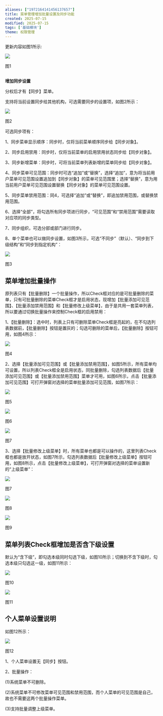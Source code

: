 ```yaml
---
aliases: ["1972164141456137657"]
title: 菜单管理增加批量设置及同步功能
created: 2025-07-15
modified: 2025-07-15
tags: ['基础模块']
theme: 权限管理
---
```


更新内容如图1所示:

![](https://myhelpdoc.oss-cn-heyuan.aliyuncs.com/mdimages/77867507264a2244006522f01d94b821.jpg)

图1

##

**增加同步设置**

分权后才有【同步】菜单。

支持将当前设置同步给其他机构，可选需要同步的设置项，如图2所示：

![](https://myhelpdoc.oss-cn-heyuan.aliyuncs.com/mdimages/eb98d54f8e4d978937ef45497b4e7365.jpg)

图2

可选同步项有：

1、同步菜单显示顺序：同步时，仅将当前菜单顺序同步给【同步对象】。

2、同步启用禁用：同步时，仅将当前菜单的启用禁用状态同步给【同步对象】。

3、同步新增菜单：同步时，可将当前菜单列表新增的菜单同步给【同步对象】。

4、同步菜单可见范围：同步时可选“追加”或“替换”，选择“追加”，意为将当前用户菜单可见范围设置追加到【同步对象】的菜单可见范围里；选择“替换”，意为用当前用户菜单可见范围设置替换【同步对象】的菜单可见范围设置。

5、同步菜单禁用范围：同4，可选择“追加”或“替换”，即追加禁用范围，或替换禁用范围。

6、选择“全部”，将勾选所有同步项进行同步，“可见范围”和“禁用范围”需要读取对应项的同步类型。

7、同步组织，可选分部或部门进行同步。

8、单个菜单也可以做同步设置，如图3所示，可选“不同步”（默认）、“同步到下级结构”和“同步到指定机构”：

![](https://myhelpdoc.oss-cn-heyuan.aliyuncs.com/mdimages/41acd36003fae1e93e0c04ab2b704b0f.jpg)

图3

## **菜单增加批量操作**

原列表只有【批量删除】一个批量操作，所以Check框对应的是可批量删除的菜单，只有可批量删除的菜单Check框才是启用状态，现增加【批量添加可见范围】、【批量添加禁用范围】和【批量修改上级菜单】，由于是共用一套菜单列表，所以要通过切换批量操作来控制Check框的启用禁用：

1、【批量删除】：选中时，列表上只有可删除菜单Check框是亮起的，在不勾选列表数据前，【批量删除】按钮是置灰的；勾选可删除的菜单后，【批量删除】按钮可用，如图4所示：

![](https://myhelpdoc.oss-cn-heyuan.aliyuncs.com/mdimages/1f3bbcf27fea077a854a3cf76cd10570.jpg)

图4

2、选择【批量添加可见范围】或【批量添加禁用范围】，如图5所示，所有菜单均可设置，所以列表Check框全是启用状态，同批量删除，勾选列表数据后【批量添加可见范围】或【批量添加禁用范围】菜单才可用，如图6所示，点击【批量添加可见范围】可打开弹窗对选择的菜单批量添加可见范围，如图7所示：

![](https://myhelpdoc.oss-cn-heyuan.aliyuncs.com/mdimages/2f9d1a27742a98513fff292506ae208e.jpg)

图5

![](https://myhelpdoc.oss-cn-heyuan.aliyuncs.com/mdimages/2e744a41db41a6596ed0fc7614a32f04.jpg)

图6

![](https://myhelpdoc.oss-cn-heyuan.aliyuncs.com/mdimages/e414586a8ec70c96c11404ec630d8257.jpg)

图7

3、选择【批量修改上级菜单】时，所有菜单也都是可以操作的，这里列表Check框也都是放开状态，如图7所示，勾选列表数据后【批量修改上级菜单】按钮可用，如图8所示，点击【批量修改上级菜单】，可打开弹窗对选择的菜单设置新的“上级菜单”：

![](https://myhelpdoc.oss-cn-heyuan.aliyuncs.com/mdimages/12c4be2ed4e256b41d951493e93af55f.jpg)

图7

![](https://myhelpdoc.oss-cn-heyuan.aliyuncs.com/mdimages/ac12bb7d84d84e0fd8ca175de583429b.jpg)

图8

![](https://myhelpdoc.oss-cn-heyuan.aliyuncs.com/mdimages/4a0c4afaa62704c23d984359dd164e5c.jpg)

图9

## **菜单列表Check框增加是否含下级设置**

默认为“含下级”，即勾选本级同时勾选下级，如图10所示；切换到不含下级时，勾选本级只勾选这一级，如图11所示：

![](https://myhelpdoc.oss-cn-heyuan.aliyuncs.com/mdimages/f40738a30b3a35e98be498fe2ce5a089.jpg)

图10

![](https://myhelpdoc.oss-cn-heyuan.aliyuncs.com/mdimages/c09d53baf1863f94a552d30afa0f4d9c.jpg)

图11

##

## **个人菜单设置说明**

如图12所示：

![](https://myhelpdoc.oss-cn-heyuan.aliyuncs.com/mdimages/a8cd9670c4f31eeff0e7285a1a6fca39.jpg)

图12

1、个人菜单设置无【同步】按钮。

2、批量操作：

(1)系统菜单不可删除。

(2)系统菜单不可修改菜单可见范围和禁用范围，而个人菜单的可见范围是自己，故也不需要这两个批量操作菜单。

(3)支持批量调整上级菜单。

